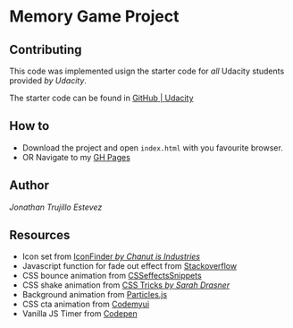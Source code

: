 # Memory Game Project

## Contributing

This code was implemented usign the starter code for _all_ Udacity students provided _by Udacity_.

The starter code can be found in [GitHub | Udacity](https://github.com/udacity/fend-project-memory-game)

## How to

- Download the project and open `index.html` with you favourite browser.
- OR Navigate to my [GH Pages](https://jonathantres.github.io/FEND-MemoryGame/)

## Author 

_Jonathan Trujillo Estevez_

## Resources

- Icon set from [IconFinder _by Chanut is Industries_](https://www.iconfinder.com/iconsets/fantasy-and-role-play-game-adventure-quest)
- Javascript function for fade out effect from [Stackoverflow](https://stackoverflow.com/questions/29017379)
- CSS bounce animation from [CSSeffectsSnippets](https://emilkowalski.github.io/css-effects-snippets/)
- CSS shake animation from [CSS Tricks _by Sarah Drasner_](https://css-tricks.com/snippets/css/shake-css-keyframe-animation/)
- Background animation from [Particles.js](https://marcbruederlin.github.io/particles.js/)
- CSS cta animation from [Codemyui](https://codemyui.com/attention-grabbing-cta-button-animation/)
- Vanilla JS Timer from [Codepen](https://codepen.io/mythicalpizza/pen/WvdeJG)
